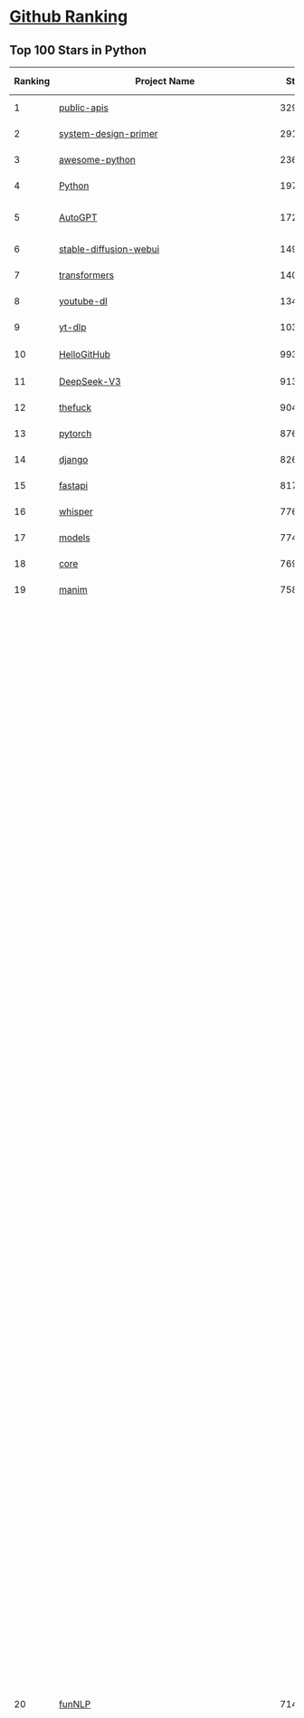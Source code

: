 [Github Ranking](../README.md)
==========

## Top 100 Stars in Python

| Ranking | Project Name | Stars | Forks | Language | Open Issues | Description | Last Commit |
| ------- | ------------ | ----- | ----- | -------- | ----------- | ----------- | ----------- |
| 1 | [public-apis](https://github.com/public-apis/public-apis) | 329201 | 34899 | Python | 51 | A collective list of free APIs | 2024-10-31T19:50:02Z |
| 2 | [system-design-primer](https://github.com/donnemartin/system-design-primer) | 291193 | 48389 | Python | 235 | Learn how to design large-scale systems. Prep for the system design interview.  Includes Anki flashcards. | 2024-12-02T01:10:39Z |
| 3 | [awesome-python](https://github.com/vinta/awesome-python) | 236354 | 25381 | Python | 0 | An opinionated list of awesome Python frameworks, libraries, software and resources. | 2024-08-11T17:10:18Z |
| 4 | [Python](https://github.com/TheAlgorithms/Python) | 197977 | 46364 | Python | 64 | All Algorithms implemented in Python | 2025-03-03T18:10:59Z |
| 5 | [AutoGPT](https://github.com/Significant-Gravitas/AutoGPT) | 172468 | 45224 | Python | 177 | AutoGPT is the vision of accessible AI for everyone, to use and to build on. Our mission is to provide the tools, so that you can focus on what matters. | 2025-03-07T23:24:07Z |
| 6 | [stable-diffusion-webui](https://github.com/AUTOMATIC1111/stable-diffusion-webui) | 149020 | 27828 | Python | 2307 | Stable Diffusion web UI | 2025-03-04T16:11:29Z |
| 7 | [transformers](https://github.com/huggingface/transformers) | 140801 | 28212 | Python | 1020 | 🤗 Transformers: State-of-the-art Machine Learning for Pytorch, TensorFlow, and JAX. | 2025-03-07T16:08:44Z |
| 8 | [youtube-dl](https://github.com/ytdl-org/youtube-dl) | 134560 | 10229 | Python | 3691 | Command-line program to download videos from YouTube.com and other video sites | 2025-02-28T01:02:20Z |
| 9 | [yt-dlp](https://github.com/yt-dlp/yt-dlp) | 103102 | 8084 | Python | 1521 | A feature-rich command-line audio/video downloader | 2025-03-07T21:14:38Z |
| 10 | [HelloGitHub](https://github.com/521xueweihan/HelloGitHub) | 99386 | 9833 | Python | 199 | :octocat: 分享 GitHub 上有趣、入门级的开源项目。Share interesting, entry-level open source projects on GitHub. | 2025-02-28T06:18:37Z |
| 11 | [DeepSeek-V3](https://github.com/deepseek-ai/DeepSeek-V3) | 91357 | 14762 | Python | 99 | None | 2025-02-24T03:50:20Z |
| 12 | [thefuck](https://github.com/nvbn/thefuck) | 90474 | 3629 | Python | 277 | Magnificent app which corrects your previous console command. | 2024-07-19T14:56:13Z |
| 13 | [pytorch](https://github.com/pytorch/pytorch) | 87654 | 23548 | Python | 14589 | Tensors and Dynamic neural networks in Python with strong GPU acceleration | 2025-03-08T04:05:11Z |
| 14 | [django](https://github.com/django/django) | 82623 | 32344 | Python | 0 | The Web framework for perfectionists with deadlines. | 2025-03-07T14:36:51Z |
| 15 | [fastapi](https://github.com/fastapi/fastapi) | 81767 | 7052 | Python | 52 | FastAPI framework, high performance, easy to learn, fast to code, ready for production | 2025-03-07T03:25:47Z |
| 16 | [whisper](https://github.com/openai/whisper) | 77690 | 9307 | Python | 0 | Robust Speech Recognition via Large-Scale Weak Supervision | 2025-01-04T20:56:17Z |
| 17 | [models](https://github.com/tensorflow/models) | 77433 | 45670 | Python | 1063 | Models and examples built with TensorFlow | 2025-03-08T00:16:34Z |
| 18 | [core](https://github.com/home-assistant/core) | 76954 | 32773 | Python | 2832 | :house_with_garden: Open source home automation that puts local control and privacy first. | 2025-03-08T03:51:58Z |
| 19 | [manim](https://github.com/3b1b/manim) | 75825 | 6591 | Python | 438 | Animation engine for explanatory math videos | 2025-02-26T15:52:59Z |
| 20 | [funNLP](https://github.com/fighting41love/funNLP) | 71453 | 14724 | Python | 30 | 中英文敏感词、语言检测、中外手机/电话归属地/运营商查询、名字推断性别、手机号抽取、身份证抽取、邮箱抽取、中日文人名库、中文缩写库、拆字词典、词汇情感值、停用词、反动词表、暴恐词表、繁简体转换、英文模拟中文发音、汪峰歌词生成器、职业名称词库、同义词库、反义词库、否定词库、汽车品牌词库、汽车零件词库、连续英文切割、各种中文词向量、公司名字大全、古诗词库、IT词库、财经词库、成语词库、地名词库、历史名人词库、诗词词库、医学词库、饮食词库、法律词库、汽车词库、动物词库、中文聊天语料、中文谣言数据、百度中文问答数据集、句子相似度匹配算法集合、bert资源、文本生成&摘要相关工具、cocoNLP信息抽取工具、国内电话号码正则匹配、清华大学XLORE:中英文跨语言百科知识图谱、清华大学人工智能技术系列报告、自然语言生成、NLU太难了系列、自动对联数据及机器人、用户名黑名单列表、罪名法务名词及分类模型、微信公众号语料、cs224n深度学习自然语言处理课程、中文手写汉字识别、中文自然语言处理 语料/数据集、变量命名神器、分词语料库+代码、任务型对话英文数据集、ASR 语音数据集 + 基于深度学习的中文语音识别系统、笑声检测器、Microsoft多语言数字/单位/如日期时间识别包、中华新华字典数据库及api(包括常用歇后语、成语、词语和汉字)、文档图谱自动生成、SpaCy 中文模型、Common Voice语音识别数据集新版、神经网络关系抽取、基于bert的命名实体识别、关键词(Keyphrase)抽取包pke、基于医疗领域知识图谱的问答系统、基于依存句法与语义角色标注的事件三元组抽取、依存句法分析4万句高质量标注数据、cnocr：用来做中文OCR的Python3包、中文人物关系知识图谱项目、中文nlp竞赛项目及代码汇总、中文字符数据、speech-aligner: 从“人声语音”及其“语言文本”产生音素级别时间对齐标注的工具、AmpliGraph: 知识图谱表示学习(Python)库：知识图谱概念链接预测、Scattertext 文本可视化(python)、语言/知识表示工具：BERT & ERNIE、中文对比英文自然语言处理NLP的区别综述、Synonyms中文近义词工具包、HarvestText领域自适应文本挖掘工具（新词发现-情感分析-实体链接等）、word2word：(Python)方便易用的多语言词-词对集：62种语言/3,564个多语言对、语音识别语料生成工具：从具有音频/字幕的在线视频创建自动语音识别(ASR)语料库、构建医疗实体识别的模型（包含词典和语料标注）、单文档非监督的关键词抽取、Kashgari中使用gpt-2语言模型、开源的金融投资数据提取工具、文本自动摘要库TextTeaser: 仅支持英文、人民日报语料处理工具集、一些关于自然语言的基本模型、基于14W歌曲知识库的问答尝试--功能包括歌词接龙and已知歌词找歌曲以及歌曲歌手歌词三角关系的问答、基于Siamese bilstm模型的相似句子判定模型并提供训练数据集和测试数据集、用Transformer编解码模型实现的根据Hacker News文章标题自动生成评论、用BERT进行序列标记和文本分类的模板代码、LitBank：NLP数据集——支持自然语言处理和计算人文学科任务的100部带标记英文小说语料、百度开源的基准信息抽取系统、虚假新闻数据集、Facebook: LAMA语言模型分析，提供Transformer-XL/BERT/ELMo/GPT预训练语言模型的统一访问接口、CommonsenseQA：面向常识的英文QA挑战、中文知识图谱资料、数据及工具、各大公司内部里大牛分享的技术文档 PDF 或者 PPT、自然语言生成SQL语句（英文）、中文NLP数据增强（EDA）工具、英文NLP数据增强工具 、基于医药知识图谱的智能问答系统、京东商品知识图谱、基于mongodb存储的军事领域知识图谱问答项目、基于远监督的中文关系抽取、语音情感分析、中文ULMFiT-情感分析-文本分类-语料及模型、一个拍照做题程序、世界各国大规模人名库、一个利用有趣中文语料库 qingyun 训练出来的中文聊天机器人、中文聊天机器人seqGAN、省市区镇行政区划数据带拼音标注、教育行业新闻语料库包含自动文摘功能、开放了对话机器人-知识图谱-语义理解-自然语言处理工具及数据、中文知识图谱：基于百度百科中文页面-抽取三元组信息-构建中文知识图谱、masr: 中文语音识别-提供预训练模型-高识别率、Python音频数据增广库、中文全词覆盖BERT及两份阅读理解数据、ConvLab：开源多域端到端对话系统平台、中文自然语言处理数据集、基于最新版本rasa搭建的对话系统、基于TensorFlow和BERT的管道式实体及关系抽取、一个小型的证券知识图谱/知识库、复盘所有NLP比赛的TOP方案、OpenCLaP：多领域开源中文预训练语言模型仓库、UER：基于不同语料+编码器+目标任务的中文预训练模型仓库、中文自然语言处理向量合集、基于金融-司法领域(兼有闲聊性质)的聊天机器人、g2pC：基于上下文的汉语读音自动标记模块、Zincbase 知识图谱构建工具包、诗歌质量评价/细粒度情感诗歌语料库、快速转化「中文数字」和「阿拉伯数字」、百度知道问答语料库、基于知识图谱的问答系统、jieba_fast 加速版的jieba、正则表达式教程、中文阅读理解数据集、基于BERT等最新语言模型的抽取式摘要提取、Python利用深度学习进行文本摘要的综合指南、知识图谱深度学习相关资料整理、维基大规模平行文本语料、StanfordNLP 0.2.0：纯Python版自然语言处理包、NeuralNLP-NeuralClassifier：腾讯开源深度学习文本分类工具、端到端的封闭域对话系统、中文命名实体识别：NeuroNER vs. BertNER、新闻事件线索抽取、2019年百度的三元组抽取比赛：“科学空间队”源码、基于依存句法的开放域文本知识三元组抽取和知识库构建、中文的GPT2训练代码、ML-NLP - 机器学习(Machine Learning)NLP面试中常考到的知识点和代码实现、nlp4han:中文自然语言处理工具集(断句/分词/词性标注/组块/句法分析/语义分析/NER/N元语法/HMM/代词消解/情感分析/拼写检查、XLM：Facebook的跨语言预训练语言模型、用基于BERT的微调和特征提取方法来进行知识图谱百度百科人物词条属性抽取、中文自然语言处理相关的开放任务-数据集-当前最佳结果、CoupletAI - 基于CNN+Bi-LSTM+Attention 的自动对对联系统、抽象知识图谱、MiningZhiDaoQACorpus - 580万百度知道问答数据挖掘项目、brat rapid annotation tool: 序列标注工具、大规模中文知识图谱数据：1.4亿实体、数据增强在机器翻译及其他nlp任务中的应用及效果、allennlp阅读理解:支持多种数据和模型、PDF表格数据提取工具 、 Graphbrain：AI开源软件库和科研工具，目的是促进自动意义提取和文本理解以及知识的探索和推断、简历自动筛选系统、基于命名实体识别的简历自动摘要、中文语言理解测评基准，包括代表性的数据集&基准模型&语料库&排行榜、树洞 OCR 文字识别 、从包含表格的扫描图片中识别表格和文字、语声迁移、Python口语自然语言处理工具集(英文)、 similarity：相似度计算工具包，java编写、海量中文预训练ALBERT模型 、Transformers 2.0 、基于大规模音频数据集Audioset的音频增强 、Poplar：网页版自然语言标注工具、图片文字去除，可用于漫画翻译 、186种语言的数字叫法库、Amazon发布基于知识的人-人开放领域对话数据集 、中文文本纠错模块代码、繁简体转换 、 Python实现的多种文本可读性评价指标、类似于人名/地名/组织机构名的命名体识别数据集 、东南大学《知识图谱》研究生课程(资料)、. 英文拼写检查库 、 wwsearch是企业微信后台自研的全文检索引擎、CHAMELEON：深度学习新闻推荐系统元架构 、 8篇论文梳理BERT相关模型进展与反思、DocSearch：免费文档搜索引擎、 LIDA：轻量交互式对话标注工具 、aili - the fastest in-memory index in the East 东半球最快并发索引 、知识图谱车音工作项目、自然语言生成资源大全 、中日韩分词库mecab的Python接口库、中文文本摘要/关键词提取、汉字字符特征提取器 (featurizer)，提取汉字的特征（发音特征、字形特征）用做深度学习的特征、中文生成任务基准测评 、中文缩写数据集、中文任务基准测评 - 代表性的数据集-基准(预训练)模型-语料库-baseline-工具包-排行榜、PySS3：面向可解释AI的SS3文本分类器机器可视化工具 、中文NLP数据集列表、COPE - 格律诗编辑程序、doccano：基于网页的开源协同多语言文本标注工具 、PreNLP：自然语言预处理库、简单的简历解析器，用来从简历中提取关键信息、用于中文闲聊的GPT2模型：GPT2-chitchat、基于检索聊天机器人多轮响应选择相关资源列表(Leaderboards、Datasets、Papers)、(Colab)抽象文本摘要实现集锦(教程 、词语拼音数据、高效模糊搜索工具、NLP数据增广资源集、微软对话机器人框架 、 GitHub Typo Corpus：大规模GitHub多语言拼写错误/语法错误数据集、TextCluster：短文本聚类预处理模块 Short text cluster、面向语音识别的中文文本规范化、BLINK：最先进的实体链接库、BertPunc：基于BERT的最先进标点修复模型、Tokenizer：快速、可定制的文本词条化库、中文语言理解测评基准，包括代表性的数据集、基准(预训练)模型、语料库、排行榜、spaCy 医学文本挖掘与信息提取 、 NLP任务示例项目代码集、 python拼写检查库、chatbot-list - 行业内关于智能客服、聊天机器人的应用和架构、算法分享和介绍、语音质量评价指标(MOSNet, BSSEval, STOI, PESQ, SRMR)、 用138GB语料训练的法文RoBERTa预训练语言模型 、BERT-NER-Pytorch：三种不同模式的BERT中文NER实验、无道词典 - 有道词典的命令行版本，支持英汉互查和在线查询、2019年NLP亮点回顾、 Chinese medical dialogue data 中文医疗对话数据集 、最好的汉字数字(中文数字)-阿拉伯数字转换工具、 基于百科知识库的中文词语多词义/义项获取与特定句子词语语义消歧、awesome-nlp-sentiment-analysis - 情感分析、情绪原因识别、评价对象和评价词抽取、LineFlow：面向所有深度学习框架的NLP数据高效加载器、中文医学NLP公开资源整理 、MedQuAD：(英文)医学问答数据集、将自然语言数字串解析转换为整数和浮点数、Transfer Learning in Natural Language Processing (NLP) 、面向语音识别的中文/英文发音辞典、Tokenizers：注重性能与多功能性的最先进分词器、CLUENER 细粒度命名实体识别 Fine Grained Named Entity Recognition、 基于BERT的中文命名实体识别、中文谣言数据库、NLP数据集/基准任务大列表、nlp相关的一些论文及代码, 包括主题模型、词向量(Word Embedding)、命名实体识别(NER)、文本分类(Text Classificatin)、文本生成(Text Generation)、文本相似性(Text Similarity)计算等，涉及到各种与nlp相关的算法，基于keras和tensorflow 、Python文本挖掘/NLP实战示例、 Blackstone：面向非结构化法律文本的spaCy pipeline和NLP模型通过同义词替换实现文本“变脸” 、中文 预训练 ELECTREA 模型: 基于对抗学习 pretrain Chinese Model 、albert-chinese-ner - 用预训练语言模型ALBERT做中文NER 、基于GPT2的特定主题文本生成/文本增广、开源预训练语言模型合集、多语言句向量包、编码、标记和实现：一种可控高效的文本生成方法、 英文脏话大列表 、attnvis：GPT2、BERT等transformer语言模型注意力交互可视化、CoVoST：Facebook发布的多语种语音-文本翻译语料库，包括11种语言(法语、德语、荷兰语、俄语、西班牙语、意大利语、土耳其语、波斯语、瑞典语、蒙古语和中文)的语音、文字转录及英文译文、Jiagu自然语言处理工具 - 以BiLSTM等模型为基础，提供知识图谱关系抽取 中文分词 词性标注 命名实体识别 情感分析 新词发现 关键词 文本摘要 文本聚类等功能、用unet实现对文档表格的自动检测，表格重建、NLP事件提取文献资源列表 、 金融领域自然语言处理研究资源大列表、CLUEDatasetSearch - 中英文NLP数据集：搜索所有中文NLP数据集，附常用英文NLP数据集 、medical_NER - 中文医学知识图谱命名实体识别 、(哈佛)讲因果推理的免费书、知识图谱相关学习资料/数据集/工具资源大列表、Forte：灵活强大的自然语言处理pipeline工具集 、Python字符串相似性算法库、PyLaia：面向手写文档分析的深度学习工具包、TextFooler：针对文本分类/推理的对抗文本生成模块、Haystack：灵活、强大的可扩展问答(QA)框架、中文关键短语抽取工具 | 2024-05-10T07:38:24Z |
| 21 | [ComfyUI](https://github.com/comfyanonymous/ComfyUI) | 70076 | 7550 | Python | 1994 | The most powerful and modular diffusion model GUI, api and backend with a graph/nodes interface. | 2025-03-08T01:08:06Z |
| 22 | [devops-exercises](https://github.com/bregman-arie/devops-exercises) | 69878 | 15547 | Python | 33 | Linux, Jenkins, AWS, SRE, Prometheus, Docker, Python, Ansible, Git, Kubernetes, Terraform, OpenStack, SQL, NoSQL, Azure, GCP, DNS, Elastic, Network, Virtualization. DevOps Interview Questions | 2025-01-25T17:57:43Z |
| 23 | [flask](https://github.com/pallets/flask) | 68988 | 16312 | Python | 3 | The Python micro framework for building web applications. | 2025-01-05T17:10:05Z |
| 24 | [screenshot-to-code](https://github.com/abi/screenshot-to-code) | 68906 | 8470 | Python | 96 | Drop in a screenshot and convert it to clean code (HTML/Tailwind/React/Vue) | 2025-02-25T21:04:08Z |
| 25 | [gpt_academic](https://github.com/binary-husky/gpt_academic) | 67810 | 8316 | Python | 249 | 为GPT/GLM等LLM大语言模型提供实用化交互接口，特别优化论文阅读/润色/写作体验，模块化设计，支持自定义快捷按钮&函数插件，支持Python和C++等项目剖析&自译解功能，PDF/LaTex论文翻译&总结功能，支持并行问询多种LLM模型，支持chatglm3等本地模型。接入通义千问, deepseekcoder, 讯飞星火, 文心一言, llama2, rwkv, claude2, moss等。 | 2025-03-04T15:58:03Z |
| 26 | [awesome-machine-learning](https://github.com/josephmisiti/awesome-machine-learning) | 67133 | 14805 | Python | 0 | A curated list of awesome Machine Learning frameworks, libraries and software. | 2025-02-13T13:51:00Z |
| 27 | [d2l-zh](https://github.com/d2l-ai/d2l-zh) | 66480 | 11321 | Python | 0 | 《动手学深度学习》：面向中文读者、能运行、可讨论。中英文版被70多个国家的500多所大学用于教学。 | 2024-07-30T09:32:19Z |
| 28 | [cpython](https://github.com/python/cpython) | 65637 | 31266 | Python | 7208 | The Python programming language | 2025-03-08T03:04:46Z |
| 29 | [ansible](https://github.com/ansible/ansible) | 64242 | 23989 | Python | 552 | Ansible is a radically simple IT automation platform that makes your applications and systems easier to deploy and maintain. Automate everything from code deployment to network configuration to cloud management, in a language that approaches plain English, using SSH, with no agents to install on remote systems. https://docs.ansible.com. | 2025-03-06T14:30:43Z |
| 30 | [gpt4free](https://github.com/xtekky/gpt4free) | 63767 | 13565 | Python | 45 | The official gpt4free repository \| various collection of powerful language models \| o3 and deepseek r1, gpt-4.5 | 2025-03-06T19:18:08Z |
| 31 | [PayloadsAllTheThings](https://github.com/swisskyrepo/PayloadsAllTheThings) | 63726 | 15084 | Python | 0 | A list of useful payloads and bypass for Web Application Security and Pentest/CTF | 2025-03-07T11:16:15Z |
| 32 | [sherlock](https://github.com/sherlock-project/sherlock) | 62874 | 7248 | Python | 84 | Hunt down social media accounts by username across social networks | 2025-02-17T06:07:27Z |
| 33 | [keras](https://github.com/keras-team/keras) | 62669 | 19534 | Python | 225 | Deep Learning for humans | 2025-03-07T18:40:28Z |
| 34 | [scikit-learn](https://github.com/scikit-learn/scikit-learn) | 61346 | 25661 | Python | 1585 | scikit-learn: machine learning in Python | 2025-03-08T03:18:14Z |
| 35 | [new-pac](https://github.com/Alvin9999/new-pac) | 59159 | 9780 | Python | 423 | 翻墙-科学上网、自由上网、免费科学上网、免费翻墙、fanqiang、油管youtube/视频下载、软件、VPN、一键翻墙浏览器，vps一键搭建翻墙服务器脚本/教程，免费shadowsocks/ss/ssr/v2ray/goflyway账号/节点，翻墙梯子，电脑、手机、iOS、安卓、windows、Mac、Linux、路由器翻墙、科学上网、youtube视频下载、youtube油管镜像/免翻墙网站、美区apple id共享账号、翻墙-科学上网-梯子 | 2025-03-08T04:02:03Z |
| 36 | [annotated_deep_learning_paper_implementations](https://github.com/labmlai/annotated_deep_learning_paper_implementations) | 59015 | 5991 | Python | 31 | 🧑‍🏫 60+ Implementations/tutorials of deep learning papers with side-by-side notes 📝; including transformers (original, xl, switch, feedback, vit, ...), optimizers (adam, adabelief, sophia, ...), gans(cyclegan, stylegan2, ...), 🎮 reinforcement learning (ppo, dqn), capsnet, distillation, ... 🧠 | 2024-08-24T09:18:59Z |
| 37 | [open-interpreter](https://github.com/OpenInterpreter/open-interpreter) | 58600 | 5002 | Python | 211 | A natural language interface for computers | 2025-01-24T13:02:04Z |
| 38 | [localstack](https://github.com/localstack/localstack) | 57959 | 4100 | Python | 269 | 💻 A fully functional local AWS cloud stack. Develop and test your cloud & Serverless apps offline | 2025-03-07T17:55:19Z |
| 39 | [llama](https://github.com/meta-llama/llama) | 57815 | 9715 | Python | 422 | Inference code for Llama models | 2025-01-26T21:42:26Z |
| 40 | [private-gpt](https://github.com/zylon-ai/private-gpt) | 55374 | 7419 | Python | 240 | Interact with your documents using the power of GPT, 100% privately, no data leaks | 2024-11-13T19:30:32Z |
| 41 | [you-get](https://github.com/soimort/you-get) | 55252 | 9731 | Python | 0 | :arrow_double_down: Dumb downloader that scrapes the web | 2025-01-04T02:13:08Z |
| 42 | [scrapy](https://github.com/scrapy/scrapy) | 54462 | 10690 | Python | 435 | Scrapy, a fast high-level web crawling & scraping framework for Python. | 2025-03-07T18:33:41Z |
| 43 | [face_recognition](https://github.com/ageitgey/face_recognition) | 54296 | 13566 | Python | 759 | The world's simplest facial recognition api for Python and the command line | 2024-08-21T06:22:36Z |
| 44 | [Real-Time-Voice-Cloning](https://github.com/CorentinJ/Real-Time-Voice-Cloning) | 53675 | 8905 | Python | 199 | Clone a voice in 5 seconds to generate arbitrary speech in real-time | 2024-08-14T19:54:03Z |
| 45 | [faceswap](https://github.com/deepfakes/faceswap) | 53421 | 13345 | Python | 30 | Deepfakes Software For All | 2025-02-26T17:55:37Z |
| 46 | [gpt-engineer](https://github.com/AntonOsika/gpt-engineer) | 53287 | 6963 | Python | 22 | Platform to experiment with the AI Software Engineer. Terminal based. NOTE: Very different from https://gptengineer.app | 2024-11-17T22:47:32Z |
| 47 | [openpilot](https://github.com/commaai/openpilot) | 52806 | 9513 | Python | 118 | openpilot is an operating system for robotics. Currently, it upgrades the driver assistance system on 275+ supported cars. | 2025-03-08T03:07:08Z |
| 48 | [yolov5](https://github.com/ultralytics/yolov5) | 52742 | 16738 | Python | 208 | YOLOv5 🚀 in PyTorch > ONNX > CoreML > TFLite | 2025-01-30T16:42:48Z |
| 49 | [requests](https://github.com/psf/requests) | 52581 | 9396 | Python | 190 | A simple, yet elegant, HTTP library. | 2025-02-20T18:43:14Z |
| 50 | [hackingtool](https://github.com/Z4nzu/hackingtool) | 51817 | 5584 | Python | 48 | ALL IN ONE Hacking Tool For Hackers | 2025-03-03T15:17:19Z |
| 51 | [rich](https://github.com/Textualize/rich) | 51120 | 1794 | Python | 202 | Rich is a Python library for rich text and beautiful formatting in the terminal. | 2024-12-02T16:01:57Z |
| 52 | [langflow](https://github.com/langflow-ai/langflow) | 50642 | 5563 | Python | 334 | Langflow is a low-code app builder for RAG and multi-agent AI applications. It’s Python-based and agnostic to any model, API, or database. | 2025-03-07T22:11:36Z |
| 53 | [grok-1](https://github.com/xai-org/grok-1) | 50220 | 8371 | Python | 80 | Grok open release | 2024-08-30T04:17:25Z |
| 54 | [MetaGPT](https://github.com/geekan/MetaGPT) | 50098 | 5929 | Python | 52 | 🌟 The Multi-Agent Framework: First AI Software Company, Towards Natural Language Programming | 2025-03-07T08:04:15Z |
| 55 | [OpenHands](https://github.com/All-Hands-AI/OpenHands) | 49314 | 5423 | Python | 237 | 🙌 OpenHands: Code Less, Make More | 2025-03-07T23:36:08Z |
| 56 | [professional-programming](https://github.com/charlax/professional-programming) | 47386 | 3759 | Python | 0 | A collection of learning resources for curious software engineers | 2025-02-15T15:56:30Z |
| 57 | [PaddleOCR](https://github.com/PaddlePaddle/PaddleOCR) | 47075 | 8044 | Python | 32 | Awesome multilingual OCR toolkits based on PaddlePaddle (practical ultra lightweight OCR system, support 80+ languages recognition, provide data annotation and synthesis tools, support training and deployment among server, mobile, embedded and IoT devices) | 2025-03-07T16:26:10Z |
| 58 | [big-list-of-naughty-strings](https://github.com/minimaxir/big-list-of-naughty-strings) | 46987 | 2151 | Python | 69 | The Big List of Naughty Strings is a list of strings which have a high probability of causing issues when used as user-input data. | 2024-04-18T03:26:59Z |
| 59 | [30-Days-Of-Python](https://github.com/Asabeneh/30-Days-Of-Python) | 44937 | 8595 | Python | 54 | 30 days of Python programming challenge is a step-by-step guide to learn the Python programming language in 30 days. This challenge may take more than100 days, follow your own pace.  These videos may help too: https://www.youtube.com/channel/UC7PNRuno1rzYPb1xLa4yktw | 2025-02-11T09:58:01Z |
| 60 | [pandas](https://github.com/pandas-dev/pandas) | 44772 | 18306 | Python | 3620 | Flexible and powerful data analysis / manipulation library for Python, providing labeled data structures similar to R data.frame objects, statistical functions, and much more | 2025-03-07T23:51:45Z |
| 61 | [Deep-Live-Cam](https://github.com/hacksider/Deep-Live-Cam) | 44495 | 6552 | Python | 13 | real time face swap and one-click video deepfake with only a single image | 2025-03-06T06:05:28Z |
| 62 | [Fooocus](https://github.com/lllyasviel/Fooocus) | 43632 | 6575 | Python | 203 | Focus on prompting and generating | 2025-01-24T10:55:35Z |
| 63 | [LLaMA-Factory](https://github.com/hiyouga/LLaMA-Factory) | 43387 | 5313 | Python | 339 | Unified Efficient Fine-Tuning of 100+ LLMs & VLMs (ACL 2024) | 2025-03-07T12:07:18Z |
| 64 | [text-generation-webui](https://github.com/oobabooga/text-generation-webui) | 42785 | 5522 | Python | 208 | A Gradio web UI for Large Language Models with support for multiple inference backends. | 2025-03-03T20:09:55Z |
| 65 | [GPT-SoVITS](https://github.com/RVC-Boss/GPT-SoVITS) | 41883 | 4672 | Python | 720 | 1 min voice data can also be used to train a good TTS model! (few shot voice cloning) | 2025-03-05T10:22:01Z |
| 66 | [odoo](https://github.com/odoo/odoo) | 41085 | 26682 | Python | 3055 | Odoo. Open Source Apps To Grow Your Business. | 2025-03-08T03:31:52Z |
| 67 | [python-patterns](https://github.com/faif/python-patterns) | 41029 | 6956 | Python | 10 | A collection of design patterns/idioms in Python | 2024-09-05T20:53:59Z |
| 68 | [ChatGLM-6B](https://github.com/THUDM/ChatGLM-6B) | 41026 | 5236 | Python | 556 | ChatGLM-6B: An Open Bilingual Dialogue Language Model \| 开源双语对话语言模型 | 2024-06-27T04:05:25Z |
| 69 | [autogen](https://github.com/microsoft/autogen) | 40921 | 6090 | Python | 465 | A programming framework for agentic AI 🤖 PyPi: autogen-agentchat Discord: https://aka.ms/autogen-discord Office Hour: https://aka.ms/autogen-officehour | 2025-03-08T03:04:07Z |
| 70 | [vllm](https://github.com/vllm-project/vllm) | 40700 | 6128 | Python | 1413 | A high-throughput and memory-efficient inference and serving engine for LLMs | 2025-03-08T03:11:14Z |
| 71 | [ColossalAI](https://github.com/hpcaitech/ColossalAI) | 40555 | 4478 | Python | 418 | Making large AI models cheaper, faster and more accessible | 2025-03-07T10:43:05Z |
| 72 | [diagrams](https://github.com/mingrammer/diagrams) | 40361 | 2593 | Python | 307 | :art: Diagram as Code for prototyping cloud system architectures | 2025-03-07T08:59:38Z |
| 73 | [stablediffusion](https://github.com/Stability-AI/stablediffusion) | 40360 | 5176 | Python | 244 | High-Resolution Image Synthesis with Latent Diffusion Models | 2024-10-10T21:28:57Z |
| 74 | [ailearning](https://github.com/apachecn/ailearning) | 40267 | 11514 | Python | 2 | AiLearning：数据分析+机器学习实战+线性代数+PyTorch+NLTK+TF2 | 2024-11-12T16:21:55Z |
| 75 | [sentry](https://github.com/getsentry/sentry) | 40201 | 4277 | Python | 2135 | Developer-first error tracking and performance monitoring | 2025-03-08T02:41:25Z |
| 76 | [nanoGPT](https://github.com/karpathy/nanoGPT) | 39897 | 6540 | Python | 220 | The simplest, fastest repository for training/finetuning medium-sized GPTs. | 2024-12-09T23:53:04Z |
| 77 | [black](https://github.com/psf/black) | 39885 | 2552 | Python | 332 | The uncompromising Python code formatter | 2025-03-06T02:26:01Z |
| 78 | [llama_index](https://github.com/run-llama/llama_index) | 39700 | 5658 | Python | 684 | LlamaIndex is the leading framework for building LLM-powered agents over your data. | 2025-03-07T23:25:56Z |
| 79 | [markitdown](https://github.com/microsoft/markitdown) | 39642 | 1844 | Python | 141 | Python tool for converting files and office documents to Markdown. | 2025-03-08T00:22:31Z |
| 80 | [airflow](https://github.com/apache/airflow) | 39074 | 14770 | Python | 1115 | Apache Airflow - A platform to programmatically author, schedule, and monitor workflows | 2025-03-08T02:56:38Z |
| 81 | [cheat.sh](https://github.com/chubin/cheat.sh) | 39047 | 1809 | Python | 120 | the only cheat sheet you need | 2025-02-01T13:32:00Z |
| 82 | [Deep-Learning-Papers-Reading-Roadmap](https://github.com/floodsung/Deep-Learning-Papers-Reading-Roadmap) | 38815 | 7351 | Python | 50 | Deep Learning papers reading roadmap for anyone who are eager to learn this amazing tech! | 2022-11-27T13:18:32Z |
| 83 | [bert](https://github.com/google-research/bert) | 38772 | 9668 | Python | 791 | TensorFlow code and pre-trained models for BERT | 2024-07-23T23:39:41Z |
| 84 | [mitmproxy](https://github.com/mitmproxy/mitmproxy) | 38257 | 4124 | Python | 324 | An interactive TLS-capable intercepting HTTP proxy for penetration testers and software developers. | 2025-03-05T21:08:04Z |
| 85 | [TTS](https://github.com/coqui-ai/TTS) | 38232 | 4786 | Python | 12 | 🐸💬 - a deep learning toolkit for Text-to-Speech, battle-tested in research and production | 2024-08-16T12:07:14Z |
| 86 | [FastChat](https://github.com/lm-sys/FastChat) | 38048 | 4648 | Python | 802 | An open platform for training, serving, and evaluating large language models. Release repo for Vicuna and Chatbot Arena. | 2025-03-01T06:43:01Z |
| 87 | [streamlit](https://github.com/streamlit/streamlit) | 38016 | 3294 | Python | 964 | Streamlit — A faster way to build and share data apps. | 2025-03-08T03:46:02Z |
| 88 | [WeChatMsg](https://github.com/LC044/WeChatMsg) | 37878 | 3904 | Python | 60 | 提取微信聊天记录，将其导出成HTML、Word、Excel文档永久保存，对聊天记录进行分析生成年度聊天报告，用聊天数据训练专属于个人的AI聊天助手 | 2025-01-02T13:14:29Z |
| 89 | [ultralytics](https://github.com/ultralytics/ultralytics) | 37575 | 7300 | Python | 543 | Ultralytics YOLO11 🚀 | 2025-03-08T00:20:24Z |
| 90 | [quivr](https://github.com/QuivrHQ/quivr) | 37481 | 3634 | Python | 25 | Opiniated RAG for integrating GenAI in your apps 🧠   Focus on your product rather than the RAG. Easy integration in existing products with customisation!  Any LLM: GPT4, Groq, Llama. Any Vectorstore: PGVector, Faiss. Any Files. Anyway you want.  | 2025-03-07T10:38:03Z |
| 91 | [DeepSpeed](https://github.com/deepspeedai/DeepSpeed) | 37254 | 4283 | Python | 1011 | DeepSpeed is a deep learning optimization library that makes distributed training and inference easy, efficient, and effective. | 2025-03-08T02:07:19Z |
| 92 | [Open-Assistant](https://github.com/LAION-AI/Open-Assistant) | 37238 | 3263 | Python | 226 | OpenAssistant is a chat-based assistant that understands tasks, can interact with third-party systems, and retrieve information dynamically to do so. | 2024-08-17T01:55:35Z |
| 93 | [freqtrade](https://github.com/freqtrade/freqtrade) | 37065 | 7280 | Python | 34 | Free, open source crypto trading bot | 2025-03-07T13:40:31Z |
| 94 | [python-cheatsheet](https://github.com/gto76/python-cheatsheet) | 36942 | 6579 | Python | 5 | Comprehensive Python Cheatsheet | 2025-03-03T17:05:28Z |
| 95 | [interview_internal_reference](https://github.com/0voice/interview_internal_reference) | 36822 | 9459 | Python | 28 | 2023年最新总结，阿里，腾讯，百度，美团，头条等技术面试题目，以及答案，专家出题人分析汇总。 | 2024-05-20T12:04:02Z |
| 96 | [OpenBB](https://github.com/OpenBB-finance/OpenBB) | 36648 | 3322 | Python | 38 | Investment Research for Everyone, Everywhere. | 2025-03-07T17:12:47Z |
| 97 | [gradio](https://github.com/gradio-app/gradio) | 36641 | 2774 | Python | 455 | Build and share delightful machine learning apps, all in Python. 🌟 Star to support our work! | 2025-03-08T00:19:04Z |
| 98 | [browser-use](https://github.com/browser-use/browser-use) | 36637 | 3793 | Python | 283 | Make websites accessible for AI agents | 2025-03-03T00:24:40Z |
| 99 | [GFPGAN](https://github.com/TencentARC/GFPGAN) | 36402 | 6035 | Python | 354 | GFPGAN aims at developing Practical Algorithms for Real-world Face Restoration. | 2024-07-26T18:44:02Z |
| 100 | [wtfpython](https://github.com/satwikkansal/wtfpython) | 36057 | 2666 | Python | 64 | What the f*ck Python? 😱 | 2025-03-06T07:35:23Z |

